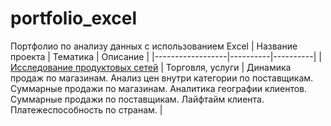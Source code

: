 # portfolio_excel
Портфолио по анализу данных с использованием Excel
| Название проекта | Тематика | Описание |
|------------------|----------|----------|
| [Исследование продуктовых сетей](#) | Торговля, услуги | Динамика продаж по магазинам. Анализ цен внутри категории по поставщикам. Суммарные продажи по магазинам. Аналитика географии клиентов. Суммарные продажи по поставщикам. Лайфтайм клиента. Платежеспособность по странам. |
